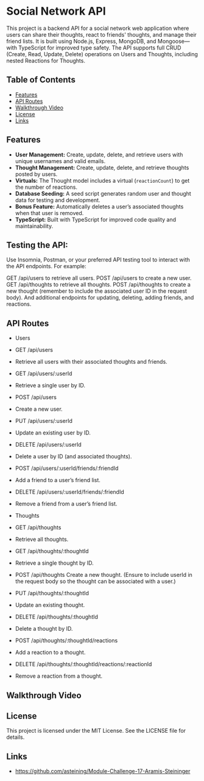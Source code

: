 # Social Network API

This project is a backend API for a social network web application where users can share their thoughts, react to friends' thoughts, and manage their friend lists. It is built using Node.js, Express, MongoDB, and Mongoose—with TypeScript for improved type safety. The API supports full CRUD (Create, Read, Update, Delete) operations on Users and Thoughts, including nested Reactions for Thoughts.

## Table of Contents

- [Features](#features)
- [API Routes](#api-routes)
- [Walkthrough Video](#walkthrough-video)
- [License](#license)
- [Links](#links)

## Features

- **User Management:** Create, update, delete, and retrieve users with unique usernames and valid emails.
- **Thought Management:** Create, update, delete, and retrieve thoughts posted by users.
- **Virtuals:** The Thought model includes a virtual (`reactionCount`) to get the number of reactions.
- **Database Seeding:** A seed script generates random user and thought data for testing and development.
- **Bonus Feature:** Automatically deletes a user’s associated thoughts when that user is removed.
- **TypeScript:** Built with TypeScript for improved code quality and maintainability.


## Testing the API:

Use Insomnia, Postman, or your preferred API testing tool to interact with the API endpoints. For example:

GET /api/users to retrieve all users.
POST /api/users to create a new user.
GET /api/thoughts to retrieve all thoughts.
POST /api/thoughts to create a new thought (remember to include the associated user ID in the request body).
And additional endpoints for updating, deleting, adding friends, and reactions.

## API Routes
- Users
- GET /api/users
- Retrieve all users with their associated thoughts and friends.

- GET /api/users/:userId
- Retrieve a single user by ID.

- POST /api/users
- Create a new user.

- PUT /api/users/:userId
- Update an existing user by ID.

- DELETE /api/users/:userId
- Delete a user by ID (and associated thoughts).

- POST /api/users/:userId/friends/:friendId
- Add a friend to a user’s friend list.

- DELETE /api/users/:userId/friends/:friendId
- Remove a friend from a user’s friend list.

- Thoughts
- GET /api/thoughts
- Retrieve all thoughts.

- GET /api/thoughts/:thoughtId
- Retrieve a single thought by ID.

- POST /api/thoughts
Create a new thought. (Ensure to include userId in the request body so the thought can be associated with a user.)

- PUT /api/thoughts/:thoughtId
- Update an existing thought.

- DELETE /api/thoughts/:thoughtId
- Delete a thought by ID.

- POST /api/thoughts/:thoughtId/reactions
- Add a reaction to a thought.

- DELETE /api/thoughts/:thoughtId/reactions/:reactionId
- Remove a reaction from a thought.

## Walkthrough Video




## License
This project is licensed under the MIT License. See the LICENSE file for details.

## Links
- https://github.com/asteining/Module-Challenge-17-Aramis-Steininger








